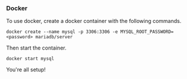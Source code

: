 ### Docker


To use docker, create a docker container with the following commands.

```
docker create --name mysql -p 3306:3306 -e MYSQL_ROOT_PASSWORD=<password> mariadb/server
```

Then start the container.

```
docker start mysql
```

You're all setup!